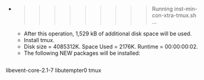 * >>>>>>>>> Running inst-min-con-xtra-tmux.sh ...
  * After this operation, 1,529 kB of additional disk space will be used.
  * Install tmux.
  * Disk size = 4085312K. Space Used = 2176K. Runtime = 00:00:00:02.
  * The following NEW packages will be installed:
  ```bash
libevent-core-2.1-7 libutempter0 tmux
  ```
